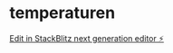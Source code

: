 # temperaturen

[Edit in StackBlitz next generation editor ⚡️](https://stackblitz.com/~/github.com/Jensg79/temperaturen)